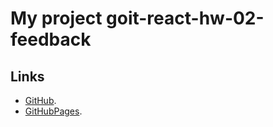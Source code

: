 # My project goit-react-hw-02-feedback


## Links

- [GitHub](https://github.com/NikolayLemehov/goit-react-hw-02-feedback).
- [GitHubPages](https://nikolaylemehov.github.io/goit-react-hw-02-feedback/).
